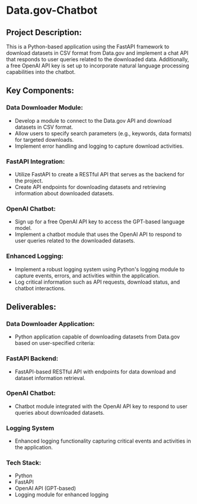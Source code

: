 # Data.gov-Chatbot

## Project Description:

This is a Python-based application using the FastAPI framework to
download datasets in CSV format from Data.gov and implement a chat API that responds to
user queries related to the downloaded data. Additionally, a free OpenAI API key is set up
to incorporate natural language processing capabilities into the chatbot.

## Key Components:

### Data Downloader Module:
* Develop a module to connect to the Data.gov API and download datasets in CSV format.
* Allow users to specify search parameters (e.g., keywords, data formats) for targeted
downloads.
* Implement error handling and logging to capture download activities.

### FastAPI Integration:
* Utilize FastAPI to create a RESTful API that serves as the backend for the project.
* Create API endpoints for downloading datasets and retrieving information about
downloaded datasets.

### OpenAI Chatbot:
* Sign up for a free OpenAI API key to access the GPT-based language model.
* Implement a chatbot module that uses the OpenAI API to respond to user queries
related to the downloaded datasets.

### Enhanced Logging:
* Implement a robust logging system using Python&#39;s logging module to capture events,
errors, and activities within the application.
* Log critical information such as API requests, download status, and chatbot interactions.

## Deliverables:

### Data Downloader Application:
* Python application capable of downloading datasets from Data.gov based on user-specified criteria:

### FastAPI Backend:
* FastAPI-based RESTful API with endpoints for data download and dataset information retrieval.

### OpenAI Chatbot:
* Chatbot module integrated with the OpenAI API key to respond to user queries about downloaded datasets.

### Logging System
* Enhanced logging functionality capturing critical events and activities in the application.


### Tech Stack:

* Python
* FastAPI
* OpenAI API (GPT-based)
* Logging module for enhanced logging

